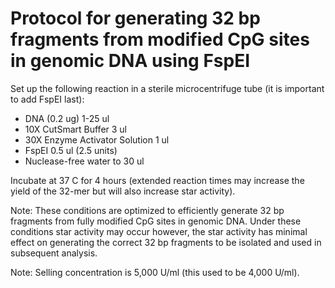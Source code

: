 # Protocol for generating 32 bp fragments from modified CpG sites in genomic DNA using FspEI

Set up the following reaction in a sterile microcentrifuge tube (it is important to add FspEI last):

+ DNA (0.2 ug)                    1-25 ul
+ 10X CutSmart Buffer             3 ul
+ 30X Enzyme Activator Solution   1 ul
+ FspEI	                          0.5 ul (2.5 units)
+ Nuclease-free water             to 30 ul

Incubate at 37 C for 4 hours (extended reaction times may increase the yield of the 32-mer but will also increase star activity).

Note: These conditions are optimized to efficiently generate 32 bp fragments from fully modified CpG sites in genomic DNA. Under these conditions star activity may occur however, the star activity has minimal effect on generating the correct 32 bp fragments to be isolated and used in subsequent analysis.

Note: Selling concentration is 5,000 U/ml (this used to be 4,000 U/ml).
